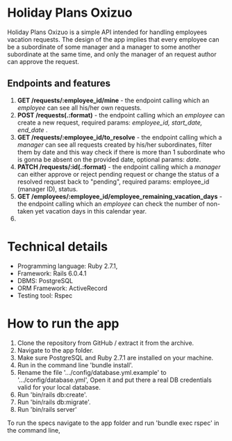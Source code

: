 # Holiday Plans Oxizuo
Holiday Plans Oxizuo is a simple API intended for handling  employees vacation requests. The design of the app implies that every employee can be a subordinate of some manager and a manager to some another subordinate at the same time, and only the manager of an request author can approve the request.

## Endpoints and features
 1. **GET   /requests/:employee_id/mine** - the endpoint calling which an *employee* can see all his/her own requests.
 2. **POST  /requests(.:format)** - the endpoint calling which an *employee* can create a new request, required params: *employee_id, start_date, end_date* .
 3. **GET   /requests/:employee_id/to_resolve** - the endpoint calling which a *manager* can see all requests created by his/her subordinates, filter them by date and this way check if there is more than 1 subordinate who is gonna be absent on the provided date, optional params: *date*.
 4. **PATCH /requests/:id(.:format)**  - the endpoint calling which a *manager* can either approve or reject pending request or  change the status of a resolved request back to "pending", required params:  employee_id (manager ID), status.                                      
 5. **GET /employees/:employee_id/employee_remaining_vacation_days** - the endpoint calling which an *employee* can check the number of non-taken yet vacation days in this calendar year.
 6.
# Technical details
* Programming language: Ruby 2.7.1,
* Framework: Rails 6.0.4.1
* DBMS: PostgreSQL
* ORM Framework: ActiveRecord
* Testing tool: Rspec

# How to run the app

 1. Clone the repository from GitHub / extract it from the archive.
 2. Navigate to the app folder.
 3. Make sure PostgreSQL and Ruby 2.7.1 are installed on your machine.
 4. Run in the command line 'bundle install'.
 5. Rename the file '.../config/database.yml.example' to '.../config/database.yml', Open it and put there a real DB credentials valid for your local database.
 6. Run 'bin/rails db:create'.
 7. Run 'bin/rails db:migrate'.
 8. Run 'bin/rails server'

To run the specs navigate to the app folder and run 'bundle exec rspec' in the command line,
